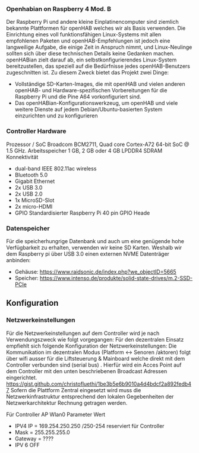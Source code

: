 ### Openhabian on Raspberry 4 Mod. B
Der Raspberry Pi und andere kleine Einplatinencomputer sind ziemlich bekannte Plattformen für openHAB welches wir als Basis verwenden. Die Einrichtung eines voll funktionsfähigen Linux-Systems mit allen empfohlenen Paketen und openHAB-Empfehlungen ist jedoch eine langweilige Aufgabe, die einige Zeit in Anspruch nimmt, und Linux-Neulinge sollten sich über diese technischen Details keine Gedanken machen. openHABian zielt darauf ab, ein selbstkonfigurierendes Linux-System bereitzustellen, das speziell auf die Bedürfnisse jedes openHAB-Benutzers zugeschnitten ist. Zu diesem Zweck bietet das Projekt zwei Dinge:
* Vollständige SD-Karten-Images, die mit openHAB und vielen anderen openHAB- und Hardware-spezifischen Vorbereitungen für die Raspberry Pi und die Pine A64 vorkonfiguriert sind.
* Das openHABian-Konfigurationswerkzeug, um openHAB und viele weitere Dienste auf jedem Debian/Ubuntu-basierten System einzurichten und zu konfigurieren 

### Controller Hardware
Prozessor / SoC	Broadcom BCM2711, Quad core Cortex-A72 64-bit SoC @ 1.5 GHz.
Arbeitsspeicher	1 GB, 2 GB oder 4 GB LPDDR4 SDRAM
Konnektivität	
* dual-band IEEE 802.11ac wireless
* Bluetooth 5.0
*	Gigabit Ethernet
* 2x USB 3.0
* 2x USB 2.0
*	1x MicroSD-Slot
*	2x micro-HDMI
* GPIO	Standardisierter Raspberry Pi 40 pin GPIO Heade

### Datenspeicher
Für die speicherhungrige Datenbank und auch um eine genügende hohe Verfügbarkeit zu erhalten, verwenden wir keine SD Karten. Weshalb wir dem Raspberry pi über USB 3.0 einen externen NVME Datenträger anbinden:
* Gehäuse: https://www.raidsonic.de/index.php?we_objectID=5665
* Speicher: https://www.intenso.de/produkte/solid-state-drives/m.2-SSD-PCIe

## Konfiguration

### Netzwerkeinstellungen

Für die Netzwerkeinstellungen auf dem Controller wird je nach Verwendungszweck wie folgt vorgegangen:
Für den dezentralen Einsatz empfiehlt sich folgende Konfiguration der Netzwerkeinstellungen: Die Kommunikation im dezentralen Modus (Platform <-> Senoren /aktoren) folgt über wifi ausser für die Liftsteuerung & Mainboard welche direkt mit dem Controller verbunden sind (serial bus) . Hierfür wird ein Acces Point auf dem Controller mit den unten beschriebenen Broadcast Adressen eingerichtet. 
https://gist.github.com/christofluethi/1be3b5e6b9010a4d4bdcf2a892fedb47
Sofern die Plattform Zentral eingesetzt wird muss die Netzwerkinfrastruktur entsprechend den lokalen Gegebenheiten der Netzwerkarchitektur Rechnung getragen werden.

Für Controller AP Wlan0
Parameter	Wert
* IPV4	IP   =   169.254.250.250 /250-254 reserviert für Controller
* Mask       =   255.255.255.0
* Gateway    =   ????
* IPV 6	OFF
